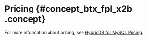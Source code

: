 # Pricing {#concept_btx_fpl_x2b .concept}

For more information about pricing, see [HybridDB for MySQL Pricing](https://www.aliyun.com/price/product#/petadata/detail).

